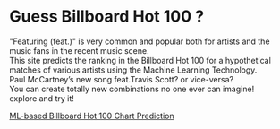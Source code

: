# Guess Billboard Hot 100 ?
"Featuring (feat.)" is very common and popular both for artists and the music fans in the recent music scene.  
This site predicts the ranking in the Billboard Hot 100 for a hypothetical matches of various artists using the Machine Learning Technology.  
Paul McCartney’s new song feat.Travis Scott? or vice-versa?  
You can create totally new combinations no one ever can imagine!  
explore and try it!  
    
[ML-based Billboard Hot 100 Chart Prediction](https://playful-visualization.netlify.app/2/)  
